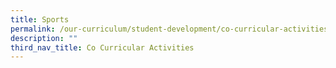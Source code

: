 ```yaml
---
title: Sports
permalink: /our-curriculum/student-development/co-curricular-activities/sports-games/badminton/
description: ""
third_nav_title: Co Curricular Activities
---
```


